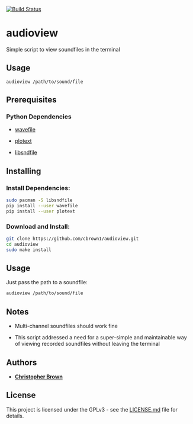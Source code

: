 [![Build Status](https://travis-ci.org/cbrown1/arrow1.svg?branch=master)](https://travis-ci.org/cbrown1/arrow1)

# audioview

Simple script to view soundfiles in the terminal

## Usage

    audioview /path/to/sound/file

## Prerequisites

### Python Dependencies

- [wavefile](https://github.com/vokimon/python-wavefile)

- [plotext](https://github.com/piccolomo/plotext)

- [libsndfile](http://www.mega-nerd.com/libsndfile/)

## Installing

### Install Dependencies:

```bash
sudo pacman -S libsndfile
pip install --user wavefile
pip install --user plotext
```

### Download and Install:

```bash
git clone https://github.com/cbrown1/audioview.git
cd audioview
sudo make install
```

## Usage

Just pass the path to a soundfile:

```bash
audioview /path/to/sound/file
```

## Notes

- Multi-channel soundfiles should work fine

- This script addressed a need for a super-simple and maintainable way of viewing recorded soundfiles without leaving the terminal


## Authors

- [**Christopher Brown**](https://github.com/cbrown1)


## License

This project is licensed under the GPLv3 - see the [LICENSE.md](LICENSE.md) file for details.
